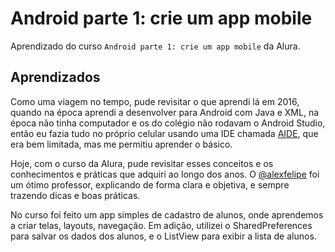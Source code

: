 # Android parte 1: crie um app mobile

Aprendizado do curso `Android parte 1: crie um app mobile` da Alura.

## Aprendizados

Como uma viagem no tempo, pude revisitar o que aprendi lá em 2016, quando na época aprendi a desenvolver para Android com Java e XML, na época não tinha computador e os do colégio não rodavam o Android Studio, então eu fazia tudo no próprio celular usando uma IDE chamada [AIDE](https://www.android-ide.com/), que era bem limitada, mas me permitiu aprender o básico.

Hoje, com o curso da Alura, pude revisitar esses conceitos e os conhecimentos e práticas que adquiri ao longo dos anos. O [@alexfelipe](https://github.com/alexfelipe) foi um ótimo professor, explicando de forma clara e objetiva, e sempre trazendo dicas e boas práticas.

No curso foi feito um app simples de cadastro de alunos, onde aprendemos a criar telas, layouts, navegação. Em adição, utilizei o SharedPreferences para salvar os dados dos alunos, e o ListView para exibir a lista de alunos.
